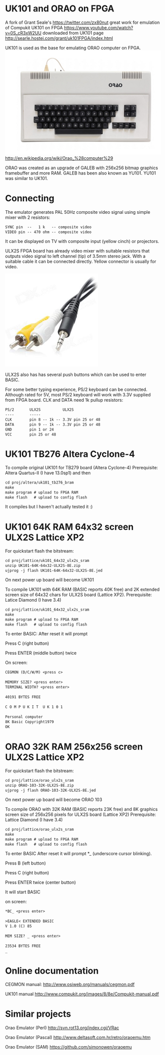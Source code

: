 # UK101 and ORAO on FPGA

A fork of Grant Seale's https://twitter.com/zx80nut 
great work for emulation of Compukit UK101 on FPGA
https://www.youtube.com/watch?v=0S_cR3xW2UU
downloaded from UK101 page 
http://searle.hostei.com/grant/uk101FPGA/index.html

UK101 is used as the base for emulating ORAO computer on FPGA.
![ORAO](/pic/orao.jpg)
http://en.wikipedia.org/wiki/Orao_%28computer%29

ORAO was created as an upgrade of GALEB with 
256x256 bitmap graphics framebuffer and more RAM.
GALEB has been also known as YU101.
YU101 was similar to UK101.

# Connecting

The emulator generates PAL 50Hz composite video signal
using simple mixer with 2 resistors:

    SYNC pin  --   1 k   -- composite video
    VIDEO pin -- 470 ohm -- composite video

It can be displayed on TV with composite input (yellow cinch)
or projectors.

ULX2S FPGA board has already video mixer with suitable resistors
that outputs video signal to left channel (tip) of 3.5mm stereo jack. 
With a suitable cable it can be connected directly. 
Yellow connector is usually for video.

![Cable 3.5mm to Video](/pic/cable-3.5mm-video-cinch.jpg)

ULX2S also has has several push buttons which can be used to enter BASIC.

For some better typing experience, PS/2 keyboard can be connected.
Although rated for 5V, most PS/2 keyboard will work with 3.3V
supplied from FPGA board. CLK and DATA need 1k pullup resistors:

    PS/2       ULX2S          ULX2S
    ----       -----
    CLK        pin 8 -- 1k -- 3.3V pin 25 or 48
    DATA       pin 9 -- 1k -- 3.3V pin 25 or 48 
    GND        pin 1 or 24
    VCC        pin 25 or 48

# UK101 TB276 Altera Cyclone-4

To compile original UK101 for TB279 board (Altera Cyclone-4)
Prerequisite: Altera Quartus-II (I have 13.0sp1) and then

    cd proj/altera/uk101_tb276_bram
    make
    make program # upload to FPGA RAM
    make flash   # upload to config flash

It compiles but I haven't actually tested it :)

# UK101 64K RAM 64x32 screen ULX2S Lattice XP2

For quickstart flash the bitstream:

    cd proj/lattice/uk101_64x32_ulx2s_sram
    unzip UK101-64K-64x32-ULX2S-8E.zip
    ujprog -j flash UK101-64K-64x32-ULX2S-8E.jed

On next power up board will become UK101

To compile UK101 with 64K RAM (BASIC reports 40K free) 
and 2K extended screen size of 64x32 chars for ULX2S 
board (Lattice XP2).
Prerequisite: Latice Diamond (I have 3.4)

    cd proj/lattice/uk101_64x32_ulx2s_sram
    make
    make program # upload to FPGA RAM
    make flash   # upload to config flash

To enter BASIC:
After reset it will prompt

Press C (right button)

Press ENTER (middle button) twice

On screen:

    CEGMON (D/C/W/M) <press c>

    MEMORY SIZE? <press enter>
    TERMINAL WIDTH? <press enter>
    
    40191 BYTES FREE
    
    C O M P U K I T  U K 1 0 1
    
    Personal computer
    8K Basic Copyright1979
    OK

# ORAO 32K RAM 256x256 screen ULX2S Lattice XP2

For quickstart flash the bitstream:

    cd proj/lattice/orao_ulx2s_sram
    unzip ORAO-103-32K-ULX2S-8E.zip
    ujprog -j flash ORAO-103-32K-ULX2S-8E.jed

On next power up board will become ORAO 103

To compile ORAO with 32K RAM (BASIC reports 23K free) 
and 8K graphics screen size of 256x256 pixels for ULX2S 
board (Lattice XP2)
Prerequisite: Lattice Diamond (I have 3.4)

    cd proj/lattice/orao_ulx2s_sram
    make
    make program # upload to FPGA RAM
    make flash   # upload to config flash

To enter BASIC
After reset it will prompt *_ (underscore cursor blinking).

Press B (left button)

Press C (right button)

Press ENTER twice (center button)

It will start BASIC

on screen:

    *BC_ <press enter>

    >EAGLE< EXTENDED BASIC    
    V 1.0 (C) 85

    MEM SIZE? _ <press enter>

    23534 BYTES FREE
    _

# Online documentation

CEGMON manual:
http://www.osiweb.org/manuals/cegmon.pdf

UK101 manual
http://www.compukit.org/images/8/8e/Compukit-manual.pdf

# Similar projects

Orao Emulator (Perl)
http://svn.rot13.org/index.cgi/VRac

Orao Emulator (Pascal)
http://www.deltasoft.com.hr/retro/oraoemu.htm

Orao Emulator (SAM)
https://github.com/simonowen/oraoemu